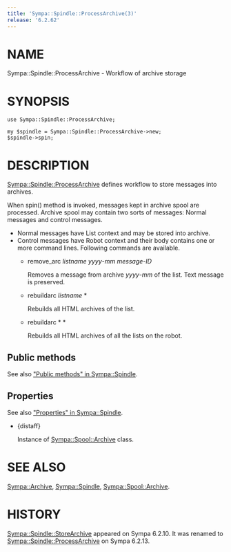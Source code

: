 ```yaml
---
title: 'Sympa::Spindle::ProcessArchive(3)'
release: '6.2.62'
---
```


# NAME

Sympa::Spindle::ProcessArchive - Workflow of archive storage

# SYNOPSIS

    use Sympa::Spindle::ProcessArchive;

    my $spindle = Sympa::Spindle::ProcessArchive->new;
    $spindle->spin;

# DESCRIPTION

[Sympa::Spindle::ProcessArchive](./Sympa-Spindle-ProcessArchive.3.md) defines workflow to store messages into
archives.

When spin() method is invoked, messages kept in archive spool are
processed.
Archive spool may contain two sorts of messages:
Normal messages and control messages.

- Normal messages have List context and may be stored into archive.
- Control messages have Robot context and their body contains one or more
command lines.  Following commands are available.
    - remove\_arc _listname_ _yyyy_-_mm_ _message-ID_

        Removes a message from archive _yyyy_-_mm_ of the list.
        Text message is preserved.

    - rebuildarc _listname_ \*

        Rebuilds all HTML archives of the list.

    - rebuildarc \* \*

        Rebuilds all HTML archives of all the lists on the robot.

## Public methods

See also ["Public methods" in Sympa::Spindle](./Sympa-Spindle.3.md#public-methods).

## Properties

See also ["Properties" in Sympa::Spindle](./Sympa-Spindle.3.md#properties).

- {distaff}

    Instance of [Sympa::Spool::Archive](./Sympa-Spool-Archive.3.md) class.

# SEE ALSO

[Sympa::Archive](./Sympa-Archive.3.md), [Sympa::Spindle](./Sympa-Spindle.3.md), [Sympa::Spool::Archive](./Sympa-Spool-Archive.3.md).

# HISTORY

[Sympa::Spindle::StoreArchive](./Sympa-Spindle-StoreArchive.3.md) appeared on Sympa 6.2.10.
It was renamed to [Sympa::Spindle::ProcessArchive](./Sympa-Spindle-ProcessArchive.3.md) on Sympa 6.2.13.
